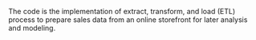 The code is the implementation of extract, transform, and load (ETL) process to prepare sales data from an online storefront for later analysis and modeling.